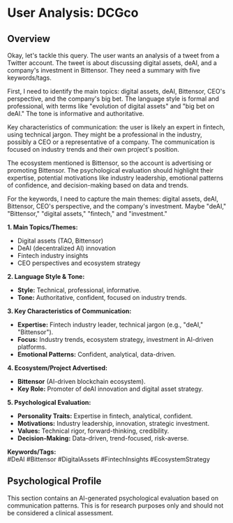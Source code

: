 # User Analysis: DCGco

## Overview

<think>
Okay, let's tackle this query. The user wants an analysis of a tweet from a Twitter account. The tweet is about discussing digital assets, deAI, and a company's investment in Bittensor. They need a summary with five keywords/tags.

First, I need to identify the main topics: digital assets, deAI, Bittensor, CEO's perspective, and the company's big bet. The language style is formal and professional, with terms like "evolution of digital assets" and "big bet on deAI." The tone is informative and authoritative.

Key characteristics of communication: the user is likely an expert in fintech, using technical jargon. They might be a professional in the industry, possibly a CEO or a representative of a company. The communication is focused on industry trends and their own project's position.

The ecosystem mentioned is Bittensor, so the account is advertising or promoting Bittensor. The psychological evaluation should highlight their expertise, potential motivations like industry leadership, emotional patterns of confidence, and decision-making based on data and trends.

For the keywords, I need to capture the main themes: digital assets, deAI, Bittensor, CEO's perspective, and the company's investment. Maybe "deAI," "Bittensor," "digital assets," "fintech," and "investment."
</think>

**1. Main Topics/Themes:**  
- Digital assets (TAO, Bittensor)  
- DeAI (decentralized AI) innovation  
- Fintech industry insights  
- CEO perspectives and ecosystem strategy  

**2. Language Style & Tone:**  
- **Style:** Technical, professional, informative.  
- **Tone:** Authoritative, confident, focused on industry trends.  

**3. Key Characteristics of Communication:**  
- **Expertise:** Fintech industry leader, technical jargon (e.g., "deAI," "Bittensor").  
- **Focus:** Industry trends, ecosystem strategy, investment in AI-driven platforms.  
- **Emotional Patterns:** Confident, analytical, data-driven.  

**4. Ecosystem/Project Advertised:**  
- **Bittensor** (AI-driven blockchain ecosystem).  
- **Key Role:** Promoter of deAI innovation and digital asset strategy.  

**5. Psychological Evaluation:**  
- **Personality Traits:** Expertise in fintech, analytical, confident.  
- **Motivations:** Industry leadership, innovation, strategic investment.  
- **Values:** Technical rigor, forward-thinking, credibility.  
- **Decision-Making:** Data-driven, trend-focused, risk-averse.  

**Keywords/Tags:**  
#DeAI #Bittensor #DigitalAssets #FintechInsights #EcosystemStrategy

## Psychological Profile

This section contains an AI-generated psychological evaluation based on communication patterns. This is for research purposes only and should not be considered a clinical assessment.